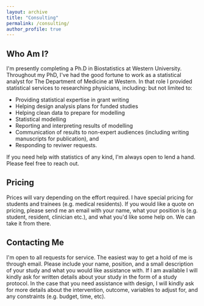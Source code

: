 ```yaml
---
layout: archive
title: "Consulting"
permalink: /consulting/
author_profile: true
---
```


## Who Am I?

I'm presently completing a Ph.D in Biostatistics at Western University.  Throughout my PhD, I've had the good fortune to work as a statistical analyst for The Department of Medicine at Western.  In that role I provided statistical services to researching physicians, including: but not limited to:

* Providing statistical expertise in grant writing
* Helping design analysis plans for funded studies
* Helping clean data to prepare for modelling
* Statistical modelling
* Reporting and interpreting results of modelling
* Communication of results to non-expert audiences (including writing manuscripts for publication), and
* Responding to reviwer requests.

If you need help with statistics of any kind, I'm always open to lend a hand.  Please feel free to reach out.

## Pricing

Prices will vary depending on the effort required.  I have special pricing for students and trainees (e.g. medical residents).  If you would like a quote on pricing, please send me an email with your name, what your position is (e.g. student, resident, clinician etc.), and what you'd like some help on.  We can take it from there.

## Contacting Me

I'm open to all requests for service. The easiest way to get a hold of me is through email.  Please include your name, position, and a small description of your study and what you would like assistance with.  If I am available I will kindly ask for written details about your study in the form of a study protocol.  In the case that you need assistance with design, I will kindly ask for more details about the intervention, outcome, variables to adjust for, and any constraints (e.g. budget, time, etc).